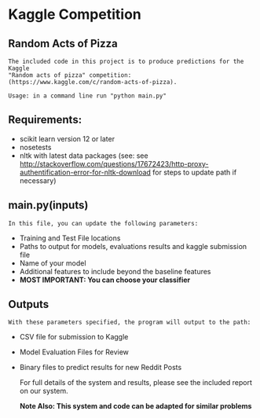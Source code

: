  Kaggle Competition
==============   
 Random Acts of Pizza
--------------   
    The included code in this project is to produce predictions for the Kaggle
    "Random acts of pizza" competition:
    (https://www.kaggle.com/c/random-acts-of-pizza).
    
    Usage: in a command line run "python main.py"
    
Requirements:
--------------  
-   scikit learn version 12 or later
-   nosetests
-   nltk with latest data packages (see: see http://stackoverflow.com/questions/17672423/http-proxy-authentification-error-for-nltk-download for steps to update path if necessary)  


main.py(inputs)
--------------    
    In this file, you can update the following parameters: 
- Training and Test File locations
- Paths to output for models, evaluations results and kaggle submission file
- Name of your model
- Additional features to include beyond the baseline features
- **MOST IMPORTANT: You can choose your classifier** 


Outputs
--------------  
    With these parameters specified, the program will output to the path:
-   CSV file for submission to Kaggle
-   Model Evaluation Files for Review
-   Binary files to predict results for new Reddit Posts

    For full details of the system and results, please see the included report
    on our system.  
    
    **Note Also: This system and code can be adapted for similar problems**
